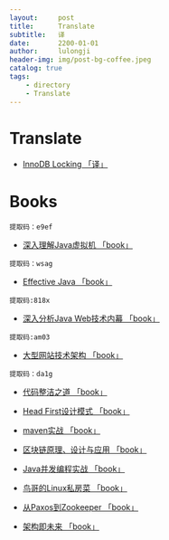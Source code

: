 ```yaml
---
layout:     post
title:      Translate 
subtitle:   译
date:       2200-01-01
author:     lulongji
header-img: img/post-bg-coffee.jpeg
catalog: true
tags:
    - directory
    - Translate
---
```


# Translate

- [InnoDB Locking 「译」](https://blog.lulongji.cn/2019/02/17/InnoDB引擎/)

# Books

```提取码：e9ef```
- [深入理解Java虚拟机 「book」](https://pan.baidu.com/s/1AtYE2tCIFhiH0uyKYjH2Bg)

```提取码：wsag```
- [Effective Java 「book」](https://pan.baidu.com/s/1hV0OjzJiewHQ3rlqcewQDg)

``` 提取码:818x ```
- [深入分析Java Web技术内幕 「book」](https://pan.baidu.com/s/1PWELPXKGtV_CB8d9k-Mamg)

```提取码:am03```
- [大型网站技术架构 「book」](https://pan.baidu.com/s/1M3yXxk9jqWFDKB0DtUnuRQ)

```提取码：da1g```
- [代码整洁之道 「book」](https://pan.baidu.com/s/1nDL1qf7Ig4YW0COwvd475A)

- [Head First设计模式 「book」]()

- [maven实战 「book」]()

- [区块链原理、设计与应用 「book」]()

- [Java并发编程实战 「book」]()

- [鸟哥的Linux私房菜 「book」]()

- [从Paxos到Zookeeper 「book」]()

- [架构即未来 「book」]()

